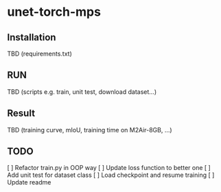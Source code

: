 # unet-torch-mps

## Installation 
TBD (requirements.txt)

## RUN 
TBD (scripts e.g. train, unit test, download dataset...)

## Result 
TBD (training curve, mIoU, training time on M2Air-8GB, ...)

## TODO 
[ ] Refactor train.py in OOP way 
[ ] Update loss function to better one 
[ ] Add unit test for dataset class
[ ] Load checkpoint and resume training
[ ] Update readme 
